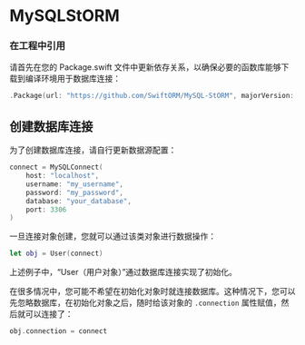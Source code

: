 # MySQLStORM

### 在工程中引用

请首先在您的 Package.swift 文件中更新依存关系，以确保必要的函数库能够下载到编译环境用于数据库连接：

``` swift
.Package(url: "https://github.com/SwiftORM/MySQL-StORM", majorVersion: 0, minor: 0)
```


## 创建数据库连接

为了创建数据库连接，请自行更新数据源配置：

``` swift
connect = MySQLConnect(
	host: "localhost",
	username: "my_username",
	password: "my_password",
	database: "your_database",
	port: 3306
)
```
一旦连接对象创建，您就可以通过该类对象进行数据操作：

``` swift
let obj = User(connect)
```
上述例子中，“User（用户对象）”通过数据库连接实现了初始化。

在很多情况中，您可能不希望在初始化对象时就连接数据库。这种情况下，您可以先忽略数据库，在初始化对象之后，随时给该对象的 `.connection` 属性赋值，然后就可以连接了：

``` swift
obj.connection = connect
```
